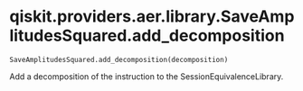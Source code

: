 # qiskit.providers.aer.library.SaveAmplitudesSquared.add\_decomposition

`SaveAmplitudesSquared.add_decomposition(decomposition)`

Add a decomposition of the instruction to the SessionEquivalenceLibrary.

